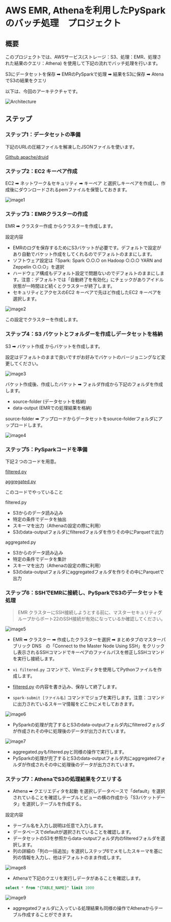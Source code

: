 # AWS EMR, Athenaを利用したPySparkのバッチ処理　プロジェクト

## 概要
このプロジェクトでは、AWSサービス(ストレージ：S3、処理：EMR、処理された結果のクエリ：Athena) を使用して下記の流れでバッチ処理を行います。 

S3にデータセットを保存 ➡︎ EMRのPySparkで処理 ➡︎ 結果をS3に保存 ➡︎ AtenaでS3の結果をクエリ

以下は、今回のアーキテクチャです。

<img alt="Architecture" src="images/Architecture.png">


## ステップ
### ステップ1：データセットの準備
下記のURLの圧縮ファイルを解凍したJSONファイルを使います。

[Github apache/druid](https://github.com/apache/druid/blob/master/examples/quickstart/tutorial/wikiticker-2015-09-12-sampled.json.gz)

### ステップ2：EC2 キーペア作成
EC2 ➡︎ ネットワーク＆セキュリティ ➡︎ キーペア と選択しキーペアを作成し、作成後にダウンロードされるpemファイルを保管しておきます。

<img alt="image1" src="images/image1.png"> 

### ステップ3：EMRクラスターの作成
EMR ➡︎ クラスター作成 からクラスターを作成します。

設定内容
* EMRのログを保存するためにS3バケットが必要です。デフォルトで設定があり自動でバケット作成をしてくれるのでデフォルトのままにします。
* ソフトウェア設定は「Spark: Spark ○.○.○ on Hadoop ○.○.○ YARN and Zeppelin ○.○.○」を選択
* ハードウェア構成もデフォルト設定で問題ないのでデフォルトのままにします。注意：デフォルトでは「自動終了を有効化」にチェックがありアイドル状態が一時間ほど続くとクラスターが終了します。
* セキュリティとアクセスのEC2 キーペアで先ほど作成したEC2 キーペアを選択します。

<img alt="image2" src="images/image2.png">  

この設定でクラスターを作成します。

### ステップ4：S3 バケットとフォルダーを作成しデータセットを格納
S3 ➡︎ バケット作成 からバケットを作成します。

設定はデフォルトのままで良いですがお好みでバケットのバージョニングなど変更してください。

<img alt="image3" src="images/image3.png">  


バケット作成後、作成したバケット ➡︎ フォルダ作成から下記のフォルダを作成します。
* source-folder (データセットを格納)
* data-output (EMRでの処理結果を格納)

source-folder ➡︎ アップロードからデータセットをsource-folderフォルダにアップロードします。

<img alt="image4" src="images/image4.png">   


### ステップ5：PySparkコードを準備
下記２つのコードを用意。

[filtered.py](codes/filtered.py)

[aggregated.py](codes/filtered.py)

このコードでやっていること

filtered.py
* S3からのデータ読み込み
* 特定の条件でデータを抽出
* スキーマを出力（Athenaの設定の際に利用）
* S3のdata-outputフォルダにfilteredフォルダを作りその中にParquetで出力

aggregated.py
* S3からのデータ読み込み
* 特定の条件でデータを集計
* スキーマを出力（Athenaの設定の際に利用）
* S3のdata-outputフォルダにaggregatedフォルダを作りその中にParquetで出力

### ステップ6：SSHでEMRに接続し、PySparkでS3のデータセットを処理
> EMR クラスターにSSH接続しようとする前に、マスターセキュリティグループからポート22のSSH接続が有効になっているか確認してください。

<img alt="image5" src="images/image5.png"> 

* EMR ➡︎ クラスター ➡︎ 作成したクラスターを選択 ➡︎ まとめタブのマスターパブリック DNS　の「Connect to the Master Node Using SSH」をクリックし表示されるSSHコマンドでキーペアのファイルパスを修正しSSHコマンドを実行し接続します。

* `vi filtered.py` コマンドで、Vimエディタを使用してPythonファイルを作成します。
* [filtered.py](codes/filtered.py) の内容を書き込み、保存して終了します。
* `spark-submit [ファイル名]` コマンドでジョブを実行します。注意：コマンドに出力されているスキーマ情報をどこかにメモしておきます。

<img alt="image6" src="images/image6.png"> 

* PySparkの処理が完了するとS3のdata-outputフォルダ内にfilteredフォルダが作成されその中に処理後のデータが出力されています。

<img alt="image7" src="images/image7.png"> 

* aggregated.pyもfiltered.pyと同様の操作で実行します。
* PySparkの処理が完了するとS3のdata-outputフォルダ内にaggregatedフォルダが作成されその中に処理後のデータが出力されています。

### ステップ7：AthenaでS3の処理結果をクエリする
* Athena ➡︎ クエリエディタを起動 を選択しデータベースで「default」を選択されていることを確認しテーブルとビューの横の作成から「S3バケットデータ」を選択しテーブルを作成する。

設定内容
* テーブル名を入力し説明は任意で入力します。
* データベースでdefaultが選択されていることを確認します。
* データセットのS3を参照からdata-outputフォルダ内のfilteredフォルダを選択します。
* 列の詳細の「列の一括追加」を選択しステップ6でメモしたスキーマを基に列の情報を入力し、他はデフォルトのまま作成します。

<img alt="image8" src="images/image8.png">

* Athenaで下記のクエリを実行しデータがあることを確認します。
``` SQL
select * from "{TABLE_NAME}" limit 1000
``` 

<img alt="image9" src="images/image9.png">

* aggregatedフォルダに入っている処理結果も同様の操作でAthenaからテーブル作成することができます。


